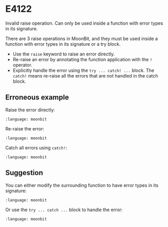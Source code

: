 # E4122

Invalid raise operation. Can only be used inside a function with error types in
its signature.

There are 3 raise operations in MoonBit, and they must be used inside a function
with error types in its signature or a try block.

- Use the `raise` keyword to raise an error directly.
- Re-raise an error by annotating the function application with the `!` operator.
- Explicitly handle the error using the `try ... catch! ...` block. The `catch!`
  means re-raise all the errors that are not handled in the catch block.

## Erroneous example

Raise the error directly:

```{literalinclude} /sources/error_codes/E4122_error/top.mbt
:language: moonbit
```

Re-raise the error:

```{literalinclude} /sources/error_codes/E4122_error/top_1.mbt
:language: moonbit
```

Catch all errors using `catch!`:

```{literalinclude} /sources/error_codes/E4122_error/top_2.mbt
:language: moonbit
```

## Suggestion

You can either modify the surrounding function to have error types in its
signature:

```{literalinclude} /sources/error_codes/E4122_fixed/top.mbt
:language: moonbit
```

Or use the `try ... catch ...` block to handle the error:

```{literalinclude} /sources/error_codes/E4122_fixed/top_1.mbt
:language: moonbit
```
